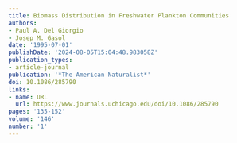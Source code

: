 ```yaml
---
title: Biomass Distribution in Freshwater Plankton Communities
authors:
- Paul A. Del Giorgio
- Josep M. Gasol
date: '1995-07-01'
publishDate: '2024-08-05T15:04:48.983058Z'
publication_types:
- article-journal
publication: '*The American Naturalist*'
doi: 10.1086/285790
links:
- name: URL
  url: https://www.journals.uchicago.edu/doi/10.1086/285790
pages: '135-152'
volume: '146'
number: '1'
---
```

